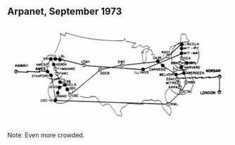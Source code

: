 ## Arpanet, September 1973<!-- .slide: data-transition="fade" data-transitionSpeed="fast"-->

![Arpanet](/images/arpanet-1973-09.jpg "Arpanet, September 1973")

Note:
Even more crowded.
